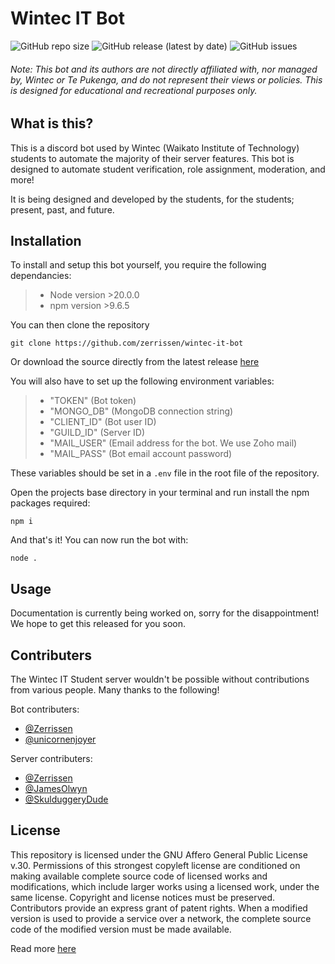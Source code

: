# Wintec IT Bot
![GitHub repo size](https://img.shields.io/github/repo-size/zerrissen/wintec-it-bot?style=flat-square) ![GitHub release (latest by date)](https://img.shields.io/github/v/release/zerrissen/wintec-it-bot?color=dark-green&style=flat-square) ![GitHub issues](https://img.shields.io/github/issues-raw/zerrissen/wintec-it-bot?style=flat-square)

###### Note: This bot and its authors are not directly affiliated with, nor managed by, Wintec or Te Pukenga, and do not represent their views or policies. This is designed for educational and recreational purposes only.

## What is this?
This is a discord bot used by Wintec (Waikato Institute of Technology) students to automate the majority of their server features. This bot is designed to automate student verification, role assignment, moderation, and more!

It is being designed and developed by the students, for the students; present, past, and future.

## Installation
To install and setup this bot yourself, you require the following dependancies:
> - Node version >20.0.0
> - npm version >9.6.5

You can then clone the repository

```
git clone https://github.com/zerrissen/wintec-it-bot
```

Or download the source directly from the latest release [here](https://github.com/Zerrissen/Wintec-IT-Bot/releases#latest)

You will also have to set up the following environment variables:
> - "TOKEN" (Bot token)
> - "MONGO_DB" (MongoDB connection string)
> - "CLIENT_ID" (Bot user ID)
> - "GUILD_ID" (Server ID)
> - "MAIL_USER" (Email address for the bot. We use Zoho mail)
> - "MAIL_PASS" (Bot email account password)

These variables should be set in a `.env` file in the root file of the repository.

Open the projects base directory in your terminal and run install the npm packages required:
```
npm i
```

And that's it! You can now run the bot with:

```
node .
```

## Usage
Documentation is currently being worked on, sorry for the disappointment! We hope to get this released for you soon.

## Contributers
The Wintec IT Student server wouldn't be possible without contributions from various people. Many thanks to the following!

Bot contributers:
- [@Zerrissen](https://github.com/Zerrissen)
- [@unicornenjoyer](https://github.com/unicornenjoyer)

Server contributers:
- [@Zerrissen](https://github.com/Zerrissen)
- [@JamesOlwyn](https://github.com/JamesOlwyn)
- [@SkulduggeryDude](https://github.com/SkulduggeryDude)

## License
This repository is licensed under the GNU Affero General Public License v.30.
Permissions of this strongest copyleft license are conditioned on making available complete source code of licensed works and modifications, which include larger works using a licensed work, under the same license. Copyright and license notices must be preserved. Contributors provide an express grant of patent rights. When a modified version is used to provide a service over a network, the complete source code of the modified version must be made available.

Read more [here](https://github.com/Zerrissen/Wintec-IT-Bot/blob/main/LICENSE)
